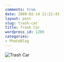 ```yaml
---
comments: true
date: 2009-02-14 11:21:43
layout: post
slug: trash-car
title: Trash Car
wordpress_id: 1289
categories:
- PhotoBlog
---
```


![Trash Car](http://ryanfitzer.com/main/wp-content/uploads/2009/02/trash-car.jpg)
